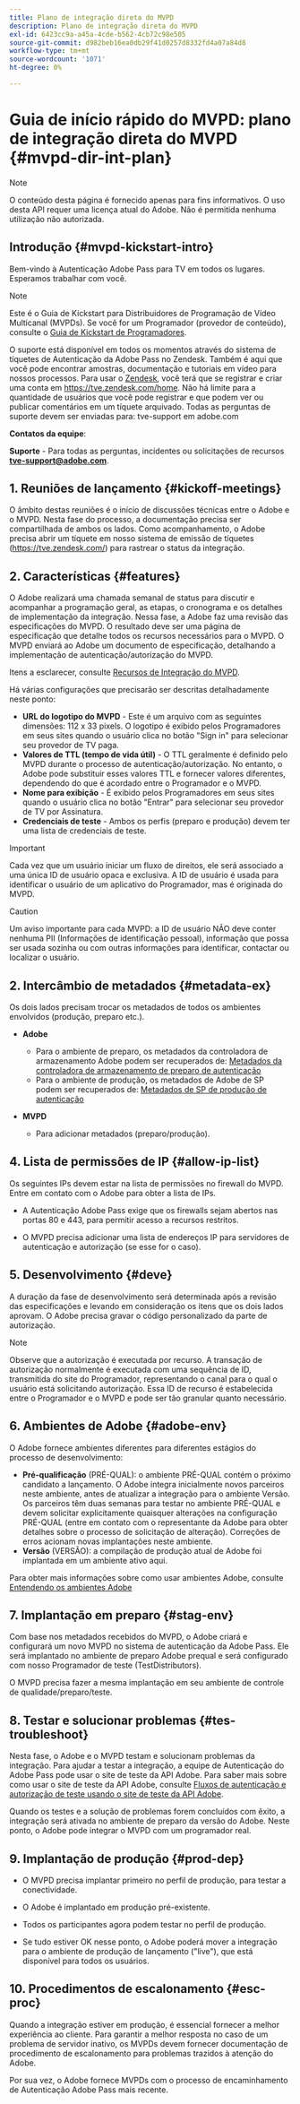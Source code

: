 ```yaml
---
title: Plano de integração direta do MVPD
description: Plano de integração direta do MVPD
exl-id: 6423cc9a-a45a-4cde-b562-4cb72c98e505
source-git-commit: d982beb16ea0db29f41d0257d8332fd4a07a84d8
workflow-type: tm+mt
source-wordcount: '1071'
ht-degree: 0%

---
```


# Guia de início rápido do MVPD: plano de integração direta do MVPD {#mvpd-dir-int-plan}

>[!NOTE]
>
>O conteúdo desta página é fornecido apenas para fins informativos. O uso desta API requer uma licença atual do Adobe. Não é permitida nenhuma utilização não autorizada.

## Introdução {#mvpd-kickstart-intro}

Bem-vindo à Autenticação Adobe Pass para TV em todos os lugares.  Esperamos trabalhar com você.

>[!NOTE]
>
>Este é o Guia de Kickstart para Distribuidores de Programação de Vídeo Multicanal (MVPDs). Se você for um Programador (provedor de conteúdo), consulte o [Guia de Kickstart de Programadores](/help/authentication/kickstart/programmer-kickstart-guide.md).

O suporte está disponível em todos os momentos através do sistema de tíquetes de Autenticação da Adobe Pass no Zendesk. Também é aqui que você pode encontrar amostras, documentação e tutoriais em vídeo para nossos processos. Para usar o [Zendesk](https://adobeprimetime.zendesk.com/), você terá que se registrar e criar uma conta em https://tve.zendesk.com/home. Não há limite para a quantidade de usuários que você pode registrar e que podem ver ou publicar comentários em um tíquete arquivado. Todas as perguntas de suporte devem ser enviadas para: tve-support em adobe.com

**Contatos da equipe**:

**Suporte** - Para todas as perguntas, incidentes ou solicitações de recursos **tve-support@adobe.com**.

## 1. Reuniões de lançamento {#kickoff-meetings}

O âmbito destas reuniões é o início de discussões técnicas entre o Adobe e o MVPD. Nesta fase do processo, a documentação precisa ser compartilhada de ambos os lados. Como acompanhamento, o Adobe precisa abrir um tíquete em nosso sistema de emissão de tíquetes (https://tve.zendesk.com/) para rastrear o status da integração.

## 2. Características {#features}

O Adobe realizará uma chamada semanal de status para discutir e acompanhar a programação geral, as etapas, o cronograma e os detalhes de implementação da integração. Nessa fase, a Adobe faz uma revisão das especificações do MVPD. O resultado deve ser uma página de especificação que detalhe todos os recursos necessários para o MVPD. O MVPD enviará ao Adobe um documento de especificação, detalhando a implementação de autenticação/autorização do MVPD.

Itens a esclarecer, consulte [Recursos de Integração do MVPD](/help/authentication/integration-guide-mvpds/mvpd-integr-features.md).

Há várias configurações que precisarão ser descritas detalhadamente neste ponto:

* **URL do logotipo do MVPD** - Este é um arquivo com as seguintes dimensões: 112 x 33 pixels. O logotipo é exibido pelos Programadores em seus sites quando o usuário clica no botão &quot;Sign in&quot; para selecionar seu provedor de TV paga.
* **Valores de TTL (tempo de vida útil)** - O TTL geralmente é definido pelo MVPD durante o processo de autenticação/autorização. No entanto, o Adobe pode substituir esses valores TTL e fornecer valores diferentes, dependendo do que é acordado entre o Programador e o MVPD.
* **Nome para exibição** - É exibido pelos Programadores em seus sites quando o usuário clica no botão &quot;Entrar&quot; para selecionar seu provedor de TV por Assinatura.
* **Credenciais de teste** - Ambos os perfis (preparo e produção) devem ter uma lista de credenciais de teste.

>[!IMPORTANT]
>
>Cada vez que um usuário iniciar um fluxo de direitos, ele será associado a uma única ID de usuário opaca e exclusiva.  A ID de usuário é usada para identificar o usuário de um aplicativo do Programador, mas é originada do MVPD.

>[!CAUTION]
>
>Um aviso importante para cada MVPD: a ID de usuário NÃO deve conter nenhuma PII (Informações de identificação pessoal), informação que possa ser usada sozinha ou com outras informações para identificar, contactar ou localizar o usuário.

## 2. Intercâmbio de metadados {#metadata-ex}

Os dois lados precisam trocar os metadados de todos os ambientes envolvidos (produção, preparo etc.).

* **Adobe**
   * Para o ambiente de preparo, os metadados da controladora de armazenamento Adobe podem ser recuperados de: [Metadados da controladora de armazenamento de preparo de autenticação](https://sp.auth-staging.adobe.com/sp/metadata)
   * Para o ambiente de produção, os metadados de Adobe de SP podem ser recuperados de: [Metadados de SP de produção de autenticação](https://sp.auth.adobe.com/sp/metadata)

* **MVPD**
   * Para adicionar metadados (preparo/produção).

## 4. Lista de permissões de IP {#allow-ip-list}

Os seguintes IPs devem estar na lista de permissões no firewall do MVPD. Entre em contato com o Adobe para obter a lista de IPs.

* A Autenticação Adobe Pass exige que os firewalls sejam abertos nas portas 80 e 443, para permitir acesso a recursos restritos.

* O MVPD precisa adicionar uma lista de endereços IP para servidores de autenticação e autorização (se esse for o caso).

## 5. Desenvolvimento {#deve}

A duração da fase de desenvolvimento será determinada após a revisão das especificações e levando em consideração os itens que os dois lados aprovam. O Adobe precisa gravar o código personalizado da parte de autorização.

>[!NOTE]
>
>Observe que a autorização é executada por recurso. A transação de autorização normalmente é executada com uma sequência de ID, transmitida do site do Programador, representando o canal para o qual o usuário está solicitando autorização. Essa ID de recurso é estabelecida entre o Programador e o MVPD e pode ser tão granular quanto necessário.

## 6. Ambientes de Adobe {#adobe-env}

O Adobe fornece ambientes diferentes para diferentes estágios do processo de desenvolvimento:

* **Pré-qualificação** (PRÉ-QUAL): o ambiente PRÉ-QUAL contém o próximo candidato a lançamento. O Adobe integra inicialmente novos parceiros neste ambiente, antes de atualizar a integração para o ambiente Versão. Os parceiros têm duas semanas para testar no ambiente PRÉ-QUAL e devem solicitar explicitamente quaisquer alterações na configuração PRÉ-QUAL (entre em contato com o representante da Adobe para obter detalhes sobre o processo de solicitação de alteração). Correções de erros acionam novas implantações neste ambiente.
* **Versão** (VERSÃO): a compilação de produção atual de Adobe foi implantada em um ambiente ativo aqui.

Para obter mais informações sobre como usar ambientes Adobe, consulte [Entendendo os ambientes Adobe](/help/authentication/notes-technical/understanding-the-adobe-environments.md)

## 7. Implantação em preparo {#stag-env}

Com base nos metadados recebidos do MVPD, o Adobe criará e configurará um novo MVPD no sistema de autenticação da Adobe Pass. Ele será implantado no ambiente de preparo Adobe prequal e será configurado com nosso Programador de teste (TestDistributors).

O MVPD precisa fazer a mesma implantação em seu ambiente de controle de qualidade/preparo/teste.

## 8. Testar e solucionar problemas {#tes-troubleshoot}

Nesta fase, o Adobe e o MVPD testam e solucionam problemas da integração. Para ajudar a testar a integração, a equipe de Autenticação do Adobe Pass pode usar o site de teste da API Adobe. Para saber mais sobre como usar o site de teste da API Adobe, consulte [Fluxos de autenticação e autorização de teste usando o site de teste da API Adobe](/help/authentication/notes-technical/test-authn-authz-flows-using-adobes-api-test-site.md).

Quando os testes e a solução de problemas forem concluídos com êxito, a integração será ativada no ambiente de preparo da versão do Adobe. Neste ponto, o Adobe pode integrar o MVPD com um programador real.

## 9. Implantação de produção {#prod-dep}

* O MVPD precisa implantar primeiro no perfil de produção, para testar a conectividade.

* O Adobe é implantado em produção pré-existente.

* Todos os participantes agora podem testar no perfil de produção.

* Se tudo estiver OK nesse ponto, o Adobe poderá mover a integração para o ambiente de produção de lançamento (&quot;live&quot;), que está disponível para todos os usuários.

## 10. Procedimentos de escalonamento {#esc-proc}

Quando a integração estiver em produção, é essencial fornecer a melhor experiência ao cliente. Para garantir a melhor resposta no caso de um problema de servidor inativo, os MVPDs devem fornecer documentação de procedimento de escalonamento para problemas trazidos à atenção do Adobe.

Por sua vez, o Adobe fornece MVPDs com o processo de encaminhamento de Autenticação Adobe Pass mais recente.


<!--- [!RELATEDINFORMATION]
>
>* [Programmer Kickstart Guide](/help/authentication/programmer-kickstart-guide.md)
>* [MVPD Integration Guide](/help/authentication/mvpd-integr-features.md)
-->
